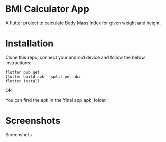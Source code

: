 # BMI Calculator App

A flutter project to calculate Body Mass Index for given weight and height.

# Installation

Clone this repo, connect your android device and follow the below instructions:
```
flutter pub get 
flutter build apk --split-per-abi
flutter install
```

OR<br>

You can find the apk in the 'final app apk' folder.

# Screenshots

Screenshots